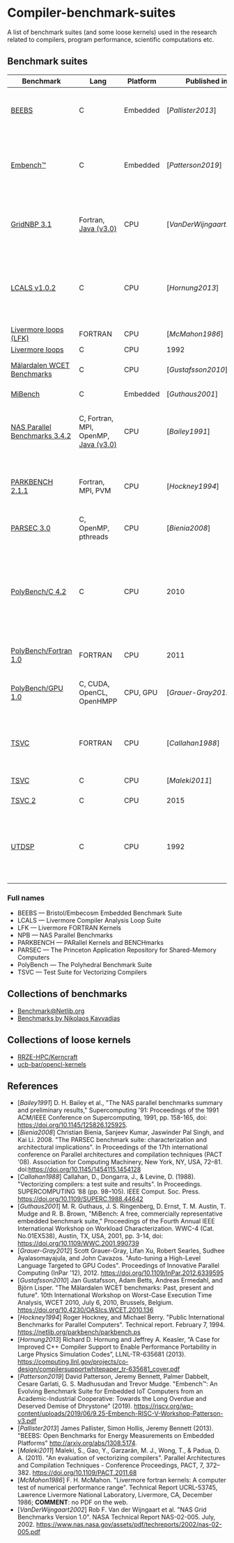 # Compiler-benchmark-suites
A list of benchmark suites (and some loose kernels) used in the research related to compilers, program performance, scientific computations etc.

## Benchmark suites

| Benchmark                                                                                                                  | Lang                      | Platform | Published in        | Content          | Additional info                                                                                                                                                                                                                                        |
|----------------------------------------------------------------------------------------------------------------------------|---------------------------|----------|---------------------|------------------|--------------------------------------------------------------------------------------------------------------------------------------------------------------------------------------------------------------------------------------------------------|
| [BEEBS](https://beebs.mageec.org/)|C|Embedded|[_Pallister2013_]|10 benchmarks|For analysis of energy consumption on embedded platforms|
| [Embench™](https://embench.org/)|C|Embedded|[_Patterson2019_]| 19 benchmarks|Modern benchmarks for performance analysis built on top of selected [BEEBS](https://beebs.mageec.org/) benchmarks|
|[GridNBP 3.1](https://www.nas.nasa.gov/assets/npb/GridNPB3.1.tar.gz)|Fortran, [Java (v3.0)](https://www.nas.nasa.gov/assets/npb/GridNPB3.0.tar.gz)|CPU|[_VanDerWijngaart2002_]|4 benchmarks|Evaluation of the computational grids, their communications and distributed tasks.|
| [LCALS v1.0.2](https://computation.llnl.gov/projects/co-design/download/lcals-v1.0.2.tgz)                                  | C                         | CPU      | [_Hornung2013_]     | 32 loops         | For analysis of compiler optimisations; modern extension to _Livermore loops_; [more information](https://computation.llnl.gov/projects/co-design/lcals)                                                                                               |
| [Livermore loops (LFK)](https://www.netlib.org/benchmark/livermore)                                                        | FORTRAN                   | CPU      | [_McMahon1986_]     | 24 loops         | For performance analysis                                                                                                                                                                                                                               |
| [Livermore loops](https://www.netlib.org/benchmark/livermorec)                                                             | C                         | CPU      | 1992                | 24 loops         | Port to C                                                                                                                                                                                                                                              |
| [Mälardalen WCET Benchmarks](http://www.mrtc.mdh.se/projects/wcet/benchmarks.html)|C|CPU|[_Gustafsson2010_]|35 benchmarks|For Worst-Case Execution Time (WCET) analysis|
|[MiBench](https://vhosts.eecs.umich.edu/mibench/)|C|Embedded|[_Guthaus2001_]|6 benchmarks|For performance analysis|
|[NAS Parallel Benchmarks 3.4.2](https://www.nas.nasa.gov/assets/npb/NPB3.4.2.tar.gz)|C, Fortran, MPI, OpenMP, [Java (v3.0)](https://www.nas.nasa.gov/assets/npb/NPB3.0.tar.gz)|CPU|[_Bailey1991_]|5 kernels, 3 programs, 4 other benchmarks|Evaluation of the performance of parallel supercomputers; [more information](https://www.nas.nasa.gov/publications/npb.html)|
|[PARKBENCH 2.1.1](http://www.netlib.org/parkbench/distribution/ParkBench.tgz)|Fortran, MPI, PVM|CPU|[_Hockney1994_]|10 measurement codes, 7 kernels, 3 application|For performance analysis of parallel architectures; [more information](http://www.netlib.org/parkbench/)|
|[PARSEC 3.0](http://parsec.cs.princeton.edu/)                                                                               | C, OpenMP, pthreads       | CPU      | [_Bienia2008_]      | 13 programs      | For research on parallelization; [other versions](https://parsec.cs.princeton.edu/download) |
| [PolyBench/C 4.2](https://sourceforge.net/projects/polybench/files/polybench-c-4.2.tar.gz/download)                        | C                         | CPU      | 2010                | 30 kernels       | For the analysis of performance and compiler optimisations (especially related to polyhedra compilation); [more information](http://web.cse.ohio-state.edu/~pouchet.2/software/polybench/); [SourceForge](https://sourceforge.net/projects/polybench/) |
| [PolyBench/Fortran 1.0](http://web.cse.ohio-state.edu/~pouchet.2/software/polybench/download/polybench-fortran-1.0.tar.gz) | FORTRAN                   | CPU      | 2011                | 30 kernels       | Port to FORTRAN; [more information](http://web.cse.ohio-state.edu/~pouchet.2/software/polybench/polybench-fortran.html)                                                                                                                                |
| [PolyBench/GPU 1.0](http://www.cse.ohio-state.edu/~pouchet/software/polybench/download/polybench-gpu-1.0.tar.gz)           | C, CUDA, OpenCL, OpenHMPP | CPU, GPU | [_Grauer-Gray2012_] | 15 kernels       | Port to heterogeneous architectures; [more information](http://web.cse.ohio-state.edu/~pouchet.2/software/polybench/GPU/index.html)                                                                                                                    |
| [TSVC](https://www.netlib.org/benchmark/vectord)                                                                           | FORTRAN                   | CPU      | [_Callahan1988_]    | 135 loops        | For testing automatic vectorizing compilers; [Single precision version](https://www.netlib.org/benchmark/vectors)                                                                                                                                      |
| [TSVC](http://polaris.cs.uiuc.edu/~maleki1/TSVC.tar.gz)                                                                    | C                         | CPU      | [_Maleki2011_]      | 151 loops        | Extended port to C                                                                                                                                                                                                                                     |
| [TSVC 2](https://github.com/UoB-HPC/TSVC_2)                                                                                | C                         | CPU      | 2015                | 151 loops        | Update to TSVC in C                                                                                                                                                                                                                                    |
| [UTDSP](http://www.eecg.toronto.edu/~corinna/DSP/infrastructure/UTDSP.tar.gz)                                              | C                         | CPU      | 1992                | 6 loops, 12 programs | For testing compilers on Digitial Signal Processing (DSP) applications; [more information](http://www.eecg.toronto.edu/~corinna/DSP/infrastructure/UTDSP.html)                                                                                         |

### Full names

* BEEBS — Bristol/Embecosm Embedded Benchmark Suite
* LCALS — Livermore Compiler Analysis Loop Suite
* LFK — Livermore FORTRAN Kernels
* NPB — NAS Parallel Benchmarks 
* PARKBENCH — PARallel Kernels and BENCHmarks
* PARSEC — The Princeton Application Repository for Shared-Memory Computers
* PolyBench — The Polyhedral Benchmark Suite
* TSVC — Test Suite for Vectorizing Compilers

## Collections of benchmarks

* [Benchmark@Netlib.org](http://www.netlib.org/benchmark/)
* [Benchmarks by Nikolaos Kavvadias](http://www.nkavvadias.com/benchmarks.html#benchmarks)

## Collections of loose kernels

* [RRZE-HPC/Kerncraft](https://github.com/RRZE-HPC/kerncraft/tree/master/examples/kernels)
* [ucb-bar/opencl-kernels](https://github.com/ucb-bar/opencl-kernels)

## References

* [_Bailey1991_] D. H. Bailey et al., "The NAS parallel benchmarks summary and preliminary results," Supercomputing '91: Proceedings of the 1991 ACM/IEEE Conference on Supercomputing, 1991, pp. 158-165, doi: https://doi.org/10.1145/125826.125925.
* [_Bienia2008_] Christian Bienia, Sanjeev Kumar, Jaswinder Pal Singh, and Kai Li. 2008. "The PARSEC benchmark suite: characterization and architectural implications". In Proceedings of the 17th international conference on Parallel architectures and compilation techniques (PACT '08). Association for Computing Machinery, New York, NY, USA, 72–81. doi:https://doi.org/10.1145/1454115.1454128
* [_Callahan1988_] Callahan, D., Dongarra, J., & Levine, D. (1988). "Vectorizing compilers: a test suite and results". In Proceedings. SUPERCOMPUTING ’88 (pp. 98–105). IEEE Comput. Soc. Press. https://doi.org/10.1109/SUPERC.1988.44642
* [_Guthaus2001_] M. R. Guthaus, J. S. Ringenberg, D. Ernst, T. M. Austin, T. Mudge and R. B. Brown, "MiBench: A free, commercially representative embedded benchmark suite," Proceedings of the Fourth Annual IEEE International Workshop on Workload Characterization. WWC-4 (Cat. No.01EX538), Austin, TX, USA, 2001, pp. 3-14, doi: https://doi.org/10.1109/WWC.2001.990739
* [_Grauer-Gray2012_] Scott Grauer-Gray, Lifan Xu, Robert Searles, Sudhee Ayalasomayajula, and John Cavazos. "Auto-tuning a High-Level Language Targeted to GPU Codes". Proceedings of Innovative Parallel Computing (InPar '12), 2012. https://doi.org/10.1109/InPar.2012.6339595
* [_Gustafsson2010_] Jan Gustafsson, Adam Betts, Andreas Ermedahl, and Björn Lisper. "The Mälardalen WCET benchmarks: Past, present and future". 10th International Workshop on Worst-Case Execution Time Analysis, WCET 2010, July 6, 2010, Brussels, Belgium. https://doi.org/10.4230/OASIcs.WCET.2010.136
* [_Hockney1994_] Roger Hockney, and Michael Berry. "Public International Benchmarks for Parallel Computers". Technical report. February 7, 1994. https://netlib.org/parkbench/parkbench.ps
* [_Hornung2013_] Richard D. Hornung and Jeffrey A. Keasler, “A Case for Improved C++ Compiler Support to Enable Performance Portability in Large Physics Simulation Codes”, LLNL-TR-635681 (2013). https://computing.llnl.gov/projects/co-design/compilersupportwhitepaper_tr-635681_cover.pdf
* [_Patterson2019_] David Patterson, Jeremy Bennett, Palmer Dabbelt, Cesare Garlati, G. S. Madhusudan and Trevor Mudge. "Embench™: An Evolving Benchmark Suite for Embedded IoT Computers from an Academic-Industrial Cooperative: Towards the Long Overdue and Deserved Demise of Dhrystone" (2019). https://riscv.org/wp-content/uploads/2019/06/9.25-Embench-RISC-V-Workshop-Patterson-v3.pdf
* [_Pallister2013_] James Pallister, Simon Hollis, Jeremy Bennett (2013). "BEEBS: Open Benchmarks for Energy Measurements on Embedded Platforms"
http://arxiv.org/abs/1308.5174.
* [_Maleki2011_] Maleki, S., Gao, Y., Garzarán, M. J., Wong, T., & Padua, D. A. (2011). "An evaluation of vectorizing compilers". Parallel Architectures and Compilation Techniques - Conference Proceedings, PACT, 7, 372–382. https://doi.org/10.1109/PACT.2011.68
* [_McMahon1986_] F. H. McMahon. "Livermore fortran kernels: A computer test of numerical performance range". Technical Report UCRL-53745, Lawrence Livermore National Laboratory, Livermore, CA, December 1986; __COMMENT__: no PDF on the web.
* [_VanDerWijngaart2002_] Rob F. Van der Wijngaart et al. "NAS Grid Benchmarks Version 1.0". NASA Technical Report NAS-02-005. July, 2002. https://www.nas.nasa.gov/assets/pdf/techreports/2002/nas-02-005.pdf